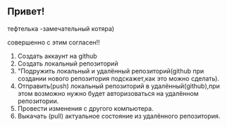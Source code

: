 ## Привет!

тефтелька -замечательный котяра)

совершенно с этим согласен!!

1. Создать аккаунт на github
2. Cоздать локальный репозиторий
3. "Подружить локальный и удалённый репозиторий(github при создании нового репозитория подскажет,как это можно сделать).
4. Отправить(push) локальный репозиторий в удалённый(github),при этом возможно нужно будет авторизоваться на удалённом репозитории.
5. Провести изменения с другого компьютера.
6. Выкачать (pull) актуальное состояние из удалённого репозитория.
